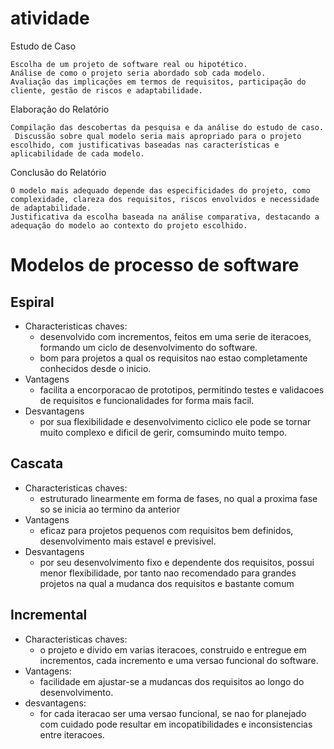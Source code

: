 # atividade
Estudo de Caso

    Escolha de um projeto de software real ou hipotético.
    Análise de como o projeto seria abordado sob cada modelo.
    Avaliação das implicações em termos de requisitos, participação do cliente, gestão de riscos e adaptabilidade. 

Elaboração do Relatório

    Compilação das descobertas da pesquisa e da análise do estudo de caso.
     Discussão sobre qual modelo seria mais apropriado para o projeto escolhido, com justificativas baseadas nas características e aplicabilidade de cada modelo.

Conclusão do Relatório

    O modelo mais adequado depende das especificidades do projeto, como complexidade, clareza dos requisitos, riscos envolvidos e necessidade de adaptabilidade.
    Justificativa da escolha baseada na análise comparativa, destacando a adequação do modelo ao contexto do projeto escolhido.

# Modelos de processo de software
## Espiral
- Characteristicas chaves:
	- desenvolvido com incrementos, feitos em uma serie de iteracoes, formando um ciclo de desenvolvimento do software.
	- bom para projetos a qual os requisitos nao estao completamente conhecidos desde o inicio.
- Vantagens
	- facilita a encorporacao de prototipos, permitindo testes e validacoes de requisitos e funcionalidades for forma mais facil.
- Desvantagens
	- por sua flexibilidade e desenvolvimento ciclico ele pode se tornar muito complexo e dificil de gerir, comsumindo muito tempo.

## Cascata
- Characteristicas chaves:
	- estruturado linearmente em forma de fases, no qual a proxima fase so se inicia ao termino da anterior
- Vantagens
	- eficaz para projetos pequenos com requisitos bem definidos, desenvolvimento mais estavel e previsivel.
- Desvantagens
	- por seu desenvolvimento fixo e dependente dos requisitos, possui menor flexibilidade, por tanto nao recomendado para grandes projetos na qual a mudanca dos requisitos e bastante comum

## Incremental
- Characteristicas chaves:
	- o projeto e divido em varias iteracoes, construido e entregue em incrementos, cada incremento e uma versao funcional do software.
- Vantagens:
	- facilidade em ajustar-se a mudancas dos requisitos ao longo do desenvolvimento.
- desvantagens:
	- for cada iteracao ser uma versao funcional, se nao for planejado com cuidado pode resultar em incopatibilidades e inconsistencias entre iteracoes.
